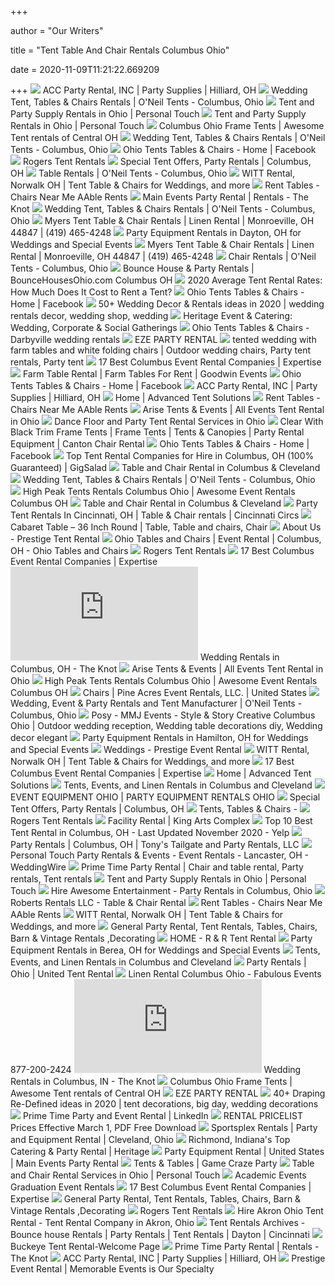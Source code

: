 +++
        
author = "Our Writers"
        
title = "Tent Table And Chair Rentals Columbus Ohio"
        
date = 2020-11-09T11:21:22.669209
        
+++
[ ![](https://le-cdn.hibuwebsites.com/9381c2b26db3460aa9667afcd3adecc3/dms3rep/multi/opt/Table%2Band%2BChair%2BRental%2Bpage%2Bphoto-640w.jpg)](https://le-cdn.hibuwebsites.com/9381c2b26db3460aa9667afcd3adecc3/dms3rep/multi/opt/Table%2Band%2BChair%2BRental%2Bpage%2Bphoto-640w.jpg) ACC Party Rental, INC | Party Supplies | Hilliard, OH
[ ![](https://oneiltents.com/wp-content/uploads/2018/03/decorative-table-and-chairs_27951758779_o.jpg?gid=18)](https://oneiltents.com/wp-content/uploads/2018/03/decorative-table-and-chairs_27951758779_o.jpg?gid=18) Wedding Tent, Tables & Chairs Rentals | O'Neil Tents - Columbus, Ohio
[ ![](https://personaltouchparty.com/wp-content/uploads/interior-wedding6.jpg)](https://personaltouchparty.com/wp-content/uploads/interior-wedding6.jpg) Tent and Party Supply Rentals in Ohio | Personal Touch
[ ![](https://personaltouchparty.com/wp-content/uploads/interior-wedding5.jpg)](https://personaltouchparty.com/wp-content/uploads/interior-wedding5.jpg) Tent and Party Supply Rentals in Ohio | Personal Touch
[ ![](https://static.wixstatic.com/media/339d30_f966d6f07d6a4edb9abd13fa5e931d07~mv2.jpg/v1/fill/w_923,h_960,al_c,q_85/339d30_f966d6f07d6a4edb9abd13fa5e931d07~mv2.webp)](https://static.wixstatic.com/media/339d30_f966d6f07d6a4edb9abd13fa5e931d07~mv2.jpg/v1/fill/w_923,h_960,al_c,q_85/339d30_f966d6f07d6a4edb9abd13fa5e931d07~mv2.webp) Columbus Ohio Frame Tents | Awesome Tent rentals of Central OH
[ ![](https://oneiltents.com/wp-content/uploads/2018/03/tables-under-clear-span_27951766589_o.jpg?gid=18)](https://oneiltents.com/wp-content/uploads/2018/03/tables-under-clear-span_27951766589_o.jpg?gid=18) Wedding Tent, Tables & Chairs Rentals | O'Neil Tents - Columbus, Ohio
[ ![](https://lookaside.fbsbx.com/lookaside/crawler/media/?media_id=3436163936408293)](https://lookaside.fbsbx.com/lookaside/crawler/media/?media_id=3436163936408293) Ohio Tents Tables & Chairs - Home | Facebook
[ ![](http://www.rogerstentrental.com/images/maintent.jpg)](http://www.rogerstentrental.com/images/maintent.jpg) Rogers Tent Rentals
[ ![](http://www.davidsonrental.com/image/hex.jpg)](http://www.davidsonrental.com/image/hex.jpg) Special Tent Offers, Party Rentals | Columbus, OH
[ ![](https://oneiltents.com/wp-content/uploads/2018/03/chairs-cleveland-browns-training-camp.jpg)](https://oneiltents.com/wp-content/uploads/2018/03/chairs-cleveland-browns-training-camp.jpg) Table Rentals | O'Neil Tents - Columbus, Ohio
[ ![](http://www.wittrental.com/wp-content/uploads/2014/07/Wedding-Table-Rental.jpg)](http://www.wittrental.com/wp-content/uploads/2014/07/Wedding-Table-Rental.jpg) WITT Rental, Norwalk OH | Tent Table & Chairs for Weddings, and more
[ ![](https://www.aablerents.com/wp-content/uploads/2020/08/aable-rents-tables-and-chairs-2-1024x683.jpg)](https://www.aablerents.com/wp-content/uploads/2020/08/aable-rents-tables-and-chairs-2-1024x683.jpg) Rent Tables - Chairs Near Me AAble Rents
[ ![](https://media-api.xogrp.com/images/0ef3196c-f9bf-4fd7-a83e-16a2d9e965a4)](https://media-api.xogrp.com/images/0ef3196c-f9bf-4fd7-a83e-16a2d9e965a4) Main Events Party Rental | Rentals - The Knot
[ ![](https://oneiltents.com/wp-content/uploads/2018/04/9-e1523556899263.jpg)](https://oneiltents.com/wp-content/uploads/2018/04/9-e1523556899263.jpg) Wedding Tent, Tables & Chairs Rentals | O'Neil Tents - Columbus, Ohio
[ ![](http://www.myerstenttableandchairrentals.com/images/company_kOK7N_sidewalls.jpg)](http://www.myerstenttableandchairrentals.com/images/company_kOK7N_sidewalls.jpg) Myers Tent Table & Chair Rentals | Linen Rental | Monroeville, OH 44847 |  (419) 465-4248
[ ![](https://eventective-media.azureedge.net/1810194_md.jpg)](https://eventective-media.azureedge.net/1810194_md.jpg) Party Equipment Rentals in Dayton, OH for Weddings and Special Events
[ ![](http://www.myerstenttableandchairrentals.com/images/theme.jpg)](http://www.myerstenttableandchairrentals.com/images/theme.jpg) Myers Tent Table & Chair Rentals | Linen Rental | Monroeville, OH 44847 |  (419) 465-4248
[ ![](https://oneiltents.com/wp-content/uploads/2018/04/Rows-of-White-Resin-Padded-Chairs-close-1-e1523554095472.jpg)](https://oneiltents.com/wp-content/uploads/2018/04/Rows-of-White-Resin-Padded-Chairs-close-1-e1523554095472.jpg) Chair Rentals | O'Neil Tents - Columbus, Ohio
[ ![](http://files.sysers.com/cp/upload/bhousesohio/editor/full/feature-3.jpg)](http://files.sysers.com/cp/upload/bhousesohio/editor/full/feature-3.jpg) Bounce House & Party Rentals | BounceHousesOhio.com Columbus OH
[ ![](https://www.costowl.com/rental/images/cost-to-rent-tent.png)](https://www.costowl.com/rental/images/cost-to-rent-tent.png) 2020 Average Tent Rental Rates: How Much Does It Cost to Rent a Tent?
[ ![](https://lookaside.fbsbx.com/lookaside/crawler/media/?media_id=3422244564466897)](https://lookaside.fbsbx.com/lookaside/crawler/media/?media_id=3422244564466897) Ohio Tents Tables & Chairs - Home | Facebook
[ ![](https://i.pinimg.com/236x/40/49/d1/4049d16d2c4966ad2cf3879e8b7eb498.jpg)](https://i.pinimg.com/236x/40/49/d1/4049d16d2c4966ad2cf3879e8b7eb498.jpg) 50+ Wedding Decor & Rentals ideas in 2020 | wedding rentals decor, wedding  shop, wedding
[ ![](https://hecyes.com/wp-content/uploads/2019/06/heritage-party-rental-1.jpg)](https://hecyes.com/wp-content/uploads/2019/06/heritage-party-rental-1.jpg) Heritage Event & Catering: Wedding, Corporate & Social Gatherings
[ ![](https://f5prodstoragecontainer.blob.core.windows.net/prod-live-public/cache/prerendered/v7249.p9964.ohio-tents-tables-and-chairs.giant.jpg)](https://f5prodstoragecontainer.blob.core.windows.net/prod-live-public/cache/prerendered/v7249.p9964.ohio-tents-tables-and-chairs.giant.jpg) Ohio Tents Tables & Chairs - Darbyville wedding rentals
[ ![](http://www.ezeparty.com/Art%20Center%20Tent%20white%20chairs%20and%20linens.jpg)](http://www.ezeparty.com/Art%20Center%20Tent%20white%20chairs%20and%20linens.jpg) EZE PARTY RENTAL
[ ![](https://i.pinimg.com/originals/66/b0/e6/66b0e6fd1548dbacb6641ade3d311e7c.jpg)](https://i.pinimg.com/originals/66/b0/e6/66b0e6fd1548dbacb6641ade3d311e7c.jpg) tented wedding with farm tables and white folding chairs | Outdoor wedding  chairs, Party tent rentals, Party tent
[ ![](https://res.cloudinary.com/expertise-com/image/upload/f_auto,fl_lossy,q_auto:low/remote_media/logos/columbus-oh_oh_event-rentals_64.jpg)](https://res.cloudinary.com/expertise-com/image/upload/f_auto,fl_lossy,q_auto:low/remote_media/logos/columbus-oh_oh_event-rentals_64.jpg) 17 Best Columbus Event Rental Companies | Expertise
[ ![](https://www.goodwinrentals.com/wp-content/uploads/2015/12/athens-farm-tables-for-rent-in-georgia.jpg)](https://www.goodwinrentals.com/wp-content/uploads/2015/12/athens-farm-tables-for-rent-in-georgia.jpg) Farm Table Rental | Farm Tables For Rent | Goodwin Events
[ ![](https://lookaside.fbsbx.com/lookaside/crawler/media/?media_id=3422244524466901)](https://lookaside.fbsbx.com/lookaside/crawler/media/?media_id=3422244524466901) Ohio Tents Tables & Chairs - Home | Facebook
[ ![](https://le-cdn.hibuwebsites.com/9381c2b26db3460aa9667afcd3adecc3/dms3rep/multi/opt/Party%2BRental%2BHome%2BPage%2Bpict-640w.PNG)](https://le-cdn.hibuwebsites.com/9381c2b26db3460aa9667afcd3adecc3/dms3rep/multi/opt/Party%2BRental%2BHome%2BPage%2Bpict-640w.PNG) ACC Party Rental, INC | Party Supplies | Hilliard, OH
[ ![](https://assets.website-files.com/5cfea604d35b15cc67fd5ead/5cfea604d35b151fbefd5f3d_table-and-chair-rental-in-cleveland-ohio-1.jpg)](https://assets.website-files.com/5cfea604d35b15cc67fd5ead/5cfea604d35b151fbefd5f3d_table-and-chair-rental-in-cleveland-ohio-1.jpg) Home | Advanced Tent Solutions
[ ![](https://www.aablerents.com/wp-content/uploads/2020/08/aable-rents-tables-and-chairs-3-1024x683.jpg)](https://www.aablerents.com/wp-content/uploads/2020/08/aable-rents-tables-and-chairs-3-1024x683.jpg) Rent Tables - Chairs Near Me AAble Rents
[ ![](https://cdn11.bigcommerce.com/s-xhfvyc3g/images/stencil/original/carousel/8/accessories-slide.jpg?c=2)](https://cdn11.bigcommerce.com/s-xhfvyc3g/images/stencil/original/carousel/8/accessories-slide.jpg?c=2) Arise Tents & Events | All Events Tent Rental in Ohio
[ ![](https://personaltouchparty.com/wp-content/uploads/interior-tents1.jpg)](https://personaltouchparty.com/wp-content/uploads/interior-tents1.jpg) Dance Floor and Party Tent Rental Services in Ohio
[ ![](https://www.cantonchairrental.com/Resources/Images/Equipment_Guide/Sub_Sub_Categories/IMG_0077%20websize_4489.jpg)](https://www.cantonchairrental.com/Resources/Images/Equipment_Guide/Sub_Sub_Categories/IMG_0077%20websize_4489.jpg) Clear With Black Trim Frame Tents | Frame Tents | Tents & Canopies | Party  Rental Equipment | Canton Chair Rental
[ ![](https://lookaside.fbsbx.com/lookaside/crawler/media/?media_id=164626670228719)](https://lookaside.fbsbx.com/lookaside/crawler/media/?media_id=164626670228719) Ohio Tents Tables & Chairs - Home | Facebook
[ ![](https://s3.amazonaws.com/gigsalad_media/t/tent_and_event_rental_supplies_cincinnati/5e0bb21dbb2bd_300_sq)](https://s3.amazonaws.com/gigsalad_media/t/tent_and_event_rental_supplies_cincinnati/5e0bb21dbb2bd_300_sq) Top Tent Rental Companies for Hire in Columbus, OH (100% Guaranteed) |  GigSalad
[ ![](https://lirents.net/wp-content/uploads/4ft-Banquet-400x400.jpg)](https://lirents.net/wp-content/uploads/4ft-Banquet-400x400.jpg) Table and Chair Rental in Columbus & Cleveland
[ ![](https://oneiltents.com/wp-content/uploads/2018/03/mark-grindley-wedding-2_39730598771_o.jpg?gid=18)](https://oneiltents.com/wp-content/uploads/2018/03/mark-grindley-wedding-2_39730598771_o.jpg?gid=18) Wedding Tent, Tables & Chairs Rentals | O'Neil Tents - Columbus, Ohio
[ ![](https://static.wixstatic.com/media/339d30_bb9dbfa10d45472ca634a75bced56c20~mv2.gif)](https://static.wixstatic.com/media/339d30_bb9dbfa10d45472ca634a75bced56c20~mv2.gif) High Peak Tents Rentals Columbus Ohio | Awesome Event Rentals Columbus OH
[ ![](https://lirents.net/wp-content/uploads/Round36in-585x585.jpg)](https://lirents.net/wp-content/uploads/Round36in-585x585.jpg) Table and Chair Rental in Columbus & Cleveland
[ ![](https://www.cincinnaticircus.com/wp-content/uploads/2020/04/Tent-and-Chairs-Medium-sized.jpg)](https://www.cincinnaticircus.com/wp-content/uploads/2020/04/Tent-and-Chairs-Medium-sized.jpg) Party Tent Rentals In Cincinnati, OH | Table & Chair rentals | Cincinnati  Circs
[ ![](https://i.pinimg.com/originals/06/df/70/06df70c876939222a840804cc694adfe.gif)](https://i.pinimg.com/originals/06/df/70/06df70c876939222a840804cc694adfe.gif) Cabaret Table &#8211; 36 Inch Round | Table, Table and chairs, Chair
[ ![](https://www.prestigeeventrental.com/upload/images/weddings/resized_40_wide_high_peak_window_wall.jpg)](https://www.prestigeeventrental.com/upload/images/weddings/resized_40_wide_high_peak_window_wall.jpg) About Us - Prestige Tent Rental
[ ![](https://ohiotablesandchairs.com/wp-content/uploads/2020/04/cropped-Logo-No-Slogan-1-1-e1595017350370.png)](https://ohiotablesandchairs.com/wp-content/uploads/2020/04/cropped-Logo-No-Slogan-1-1-e1595017350370.png) Ohio Tables and Chairs | Event Rental | Columbus, OH - Ohio Tables and  Chairs
[ ![](http://www.rogerstentrental.com/images_ss/01.jpg)](http://www.rogerstentrental.com/images_ss/01.jpg) Rogers Tent Rentals
[ ![](https://res.cloudinary.com/expertise-com/image/upload/f_auto,fl_lossy,q_auto:low/remote_media/logos/columbus-oh_oh_event-rentals_86.jpg)](https://res.cloudinary.com/expertise-com/image/upload/f_auto,fl_lossy,q_auto:low/remote_media/logos/columbus-oh_oh_event-rentals_86.jpg) 17 Best Columbus Event Rental Companies | Expertise
[ ![](https://media-api.xogrp.com/images/07688f85-9af0-4cf3-a244-bc9d54c1d684~rs_400.h)](https://media-api.xogrp.com/images/07688f85-9af0-4cf3-a244-bc9d54c1d684~rs_400.h) Wedding Rentals in Columbus, OH - The Knot
[ ![](https://cdn11.bigcommerce.com/s-xhfvyc3g/images/stencil/original/carousel/10/size-chart.jpg?c=2)](https://cdn11.bigcommerce.com/s-xhfvyc3g/images/stencil/original/carousel/10/size-chart.jpg?c=2) Arise Tents & Events | All Events Tent Rental in Ohio
[ ![](https://static.wixstatic.com/media/339d30_3f43939e8ed14caab772e1cfd4705b74~mv2.png/v1/fill/w_1094,h_1102,al_c,q_90,usm_0.66_1.00_0.01/339d30_3f43939e8ed14caab772e1cfd4705b74~mv2.webp)](https://static.wixstatic.com/media/339d30_3f43939e8ed14caab772e1cfd4705b74~mv2.png/v1/fill/w_1094,h_1102,al_c,q_90,usm_0.66_1.00_0.01/339d30_3f43939e8ed14caab772e1cfd4705b74~mv2.webp) High Peak Tents Rentals Columbus Ohio | Awesome Event Rentals Columbus OH
[ ![](https://static.wixstatic.com/media/7e8567_ba5f5633d79c46b68ecf3496a79030c8~mv2.jpg)](https://static.wixstatic.com/media/7e8567_ba5f5633d79c46b68ecf3496a79030c8~mv2.jpg) Chairs | Pine Acres Event Rentals, LLC. | United States
[ ![](https://oneiltents.com/wp-content/uploads/2018/04/30M-OSU-ONEIL-TENTS-e1523458418861-1300x590.jpg)](https://oneiltents.com/wp-content/uploads/2018/04/30M-OSU-ONEIL-TENTS-e1523458418861-1300x590.jpg) Wedding, Event & Party Rentals and Tent Manufacturer | O'Neil Tents -  Columbus, Ohio
[ ![](https://i.pinimg.com/originals/85/d1/a5/85d1a552cd843c076305823f15c78edd.jpg)](https://i.pinimg.com/originals/85/d1/a5/85d1a552cd843c076305823f15c78edd.jpg) Posy - MMJ Events - Style & Story Creative Columbus Ohio | Outdoor wedding  reception, Wedding table decorations diy, Wedding decor elegant
[ ![](https://eventective-media.azureedge.net/2364428_md.jpg)](https://eventective-media.azureedge.net/2364428_md.jpg) Party Equipment Rentals in Hamilton, OH for Weddings and Special Events
[ ![](https://www.prestigeeventrental.com/upload/images/weddings/resized_round_table_linen.jpg)](https://www.prestigeeventrental.com/upload/images/weddings/resized_round_table_linen.jpg) Weddings - Prestige Event Rental
[ ![](http://www.wittrental.com/wp-content/uploads/2014/07/Frame-Tent-678x678.jpg)](http://www.wittrental.com/wp-content/uploads/2014/07/Frame-Tent-678x678.jpg) WITT Rental, Norwalk OH | Tent Table & Chairs for Weddings, and more
[ ![](https://res.cloudinary.com/expertise-com/image/upload/f_auto,fl_lossy,q_auto:low/remote_media/logos/columbus-oh_oh_event-rentals_55.jpg)](https://res.cloudinary.com/expertise-com/image/upload/f_auto,fl_lossy,q_auto:low/remote_media/logos/columbus-oh_oh_event-rentals_55.jpg) 17 Best Columbus Event Rental Companies | Expertise
[ ![](https://assets.website-files.com/5cfea604d35b15cc67fd5ead/5cfea604d35b15f154fd5f28_advance-tent-solutions-logo-ohio-highlight.png)](https://assets.website-files.com/5cfea604d35b15cc67fd5ead/5cfea604d35b15f154fd5f28_advance-tent-solutions-logo-ohio-highlight.png) Home | Advanced Tent Solutions
[ ![](https://lirents.net/wp-content/uploads/hp_button_03.jpg)](https://lirents.net/wp-content/uploads/hp_button_03.jpg) Tents, Events, and Linen Rentals in Columbus and Cleveland
[ ![](https://static.wixstatic.com/media/339d30_2e3c0dfc8a844ce9b367c66dab527e21~mv2.png/v1/fill/w_1510,h_1162,al_c/339d30_2e3c0dfc8a844ce9b367c66dab527e21~mv2.png)](https://static.wixstatic.com/media/339d30_2e3c0dfc8a844ce9b367c66dab527e21~mv2.png/v1/fill/w_1510,h_1162,al_c/339d30_2e3c0dfc8a844ce9b367c66dab527e21~mv2.png) EVENT EQUIPMENT OHIO | PARTY EQUIPMENT RENTALS OHIO
[ ![](http://www.davidsonrental.com/files/111130337.png)](http://www.davidsonrental.com/files/111130337.png) Special Tent Offers, Party Rentals | Columbus, OH
[ ![](https://secureservercdn.net/198.71.233.138/m8g.1ed.myftpupload.com/wp-content/uploads/2019/11/e-tents.jpg)](https://secureservercdn.net/198.71.233.138/m8g.1ed.myftpupload.com/wp-content/uploads/2019/11/e-tents.jpg) Tents, Tables & Chairs -
[ ![](http://www.rogerstentrental.com/images/bannerlite.gif)](http://www.rogerstentrental.com/images/bannerlite.gif) Rogers Tent Rentals
[ ![](https://kingartscomplex.com/wp-content/uploads/2018/02/table-decorations-candids_1.jpg)](https://kingartscomplex.com/wp-content/uploads/2018/02/table-decorations-candids_1.jpg) Facility Rental | King Arts Complex
[ ![](https://s3-media0.fl.yelpcdn.com/bphoto/ZEHl1PHDEnn1ujLJT68ZFA/ls.jpg)](https://s3-media0.fl.yelpcdn.com/bphoto/ZEHl1PHDEnn1ujLJT68ZFA/ls.jpg) Top 10 Best Tent Rental in Columbus, OH - Last Updated November 2020 - Yelp
[ ![](https://static.wixstatic.com/media/b57bf5_e28f1c060c83418aaa7d08113767d0fd~mv2_d_4032_3024_s_4_2.jpg/v1/crop/x_0,y_441,w_4032,h_2142/fill/w_606,h_322,al_c,q_80,usm_0.66_1.00_0.01/20180610_091756.webp)](https://static.wixstatic.com/media/b57bf5_e28f1c060c83418aaa7d08113767d0fd~mv2_d_4032_3024_s_4_2.jpg/v1/crop/x_0,y_441,w_4032,h_2142/fill/w_606,h_322,al_c,q_80,usm_0.66_1.00_0.01/20180610_091756.webp) Party Rentals | Columbus, OH | Tony's Tailgate and Party Rentals, LLC
[ ![](https://cdn0.weddingwire.com/emp/fotos/1/9/0/2/6/0/1534876680-02b493093a10bec9-1534876679-30668a59b57a260e-1534876665641-1-persoanl_2.jpg)](https://cdn0.weddingwire.com/emp/fotos/1/9/0/2/6/0/1534876680-02b493093a10bec9-1534876679-30668a59b57a260e-1534876665641-1-persoanl_2.jpg) Personal Touch Party Rentals & Events - Event Rentals - Lancaster, OH -  WeddingWire
[ ![](https://i.pinimg.com/originals/a5/b4/30/a5b4306d40ded86a234c54f4c69739eb.jpg)](https://i.pinimg.com/originals/a5/b4/30/a5b4306d40ded86a234c54f4c69739eb.jpg) Prime Time Party Rental | Chair and table rental, Party rentals, Tent  rentals
[ ![](https://personaltouchparty.com/wp-content/uploads/masthead2.jpg)](https://personaltouchparty.com/wp-content/uploads/masthead2.jpg) Tent and Party Supply Rentals in Ohio | Personal Touch
[ ![](https://s3.amazonaws.com/gigsalad_media/a/awesome_entertainment_columbus/5e1f9d4c79362_300_sq)](https://s3.amazonaws.com/gigsalad_media/a/awesome_entertainment_columbus/5e1f9d4c79362_300_sq) Hire Awesome Entertainment - Party Rentals in Columbus, Ohio
[ ![](https://www.robertsrentalsllc.biz/s/img/emotionheader.jpg)](https://www.robertsrentalsllc.biz/s/img/emotionheader.jpg) Roberts Rentals LLC - Table & Chair Rental
[ ![](https://www.aablerents.com/wp-content/uploads/2020/08/aable-rents-tables-and-chairs-1-1024x683.jpg)](https://www.aablerents.com/wp-content/uploads/2020/08/aable-rents-tables-and-chairs-1-1024x683.jpg) Rent Tables - Chairs Near Me AAble Rents
[ ![](http://www.wittrental.com/wp-content/uploads/2014/07/White-Padded-Resin-Chair-Wedding-750x330.jpg)](http://www.wittrental.com/wp-content/uploads/2014/07/White-Padded-Resin-Chair-Wedding-750x330.jpg) WITT Rental, Norwalk OH | Tent Table & Chairs for Weddings, and more
[ ![](http://www.callgeneralrental.com/uploads/3/4/8/6/34868637/published/moms-camera-155.jpg?1578021602)](http://www.callgeneralrental.com/uploads/3/4/8/6/34868637/published/moms-camera-155.jpg?1578021602) General Party Rental, Tent Rentals, Tables, Chairs, Barn & Vintage Rentals ,Decorating
[ ![](https://rrtentrental.com/wp-content/uploads/weptile-image-slider-cache/rr-tent-rental-slide-2-resized-1200x602.jpg)](https://rrtentrental.com/wp-content/uploads/weptile-image-slider-cache/rr-tent-rental-slide-2-resized-1200x602.jpg) HOME - R & R Tent Rental
[ ![](https://eventective-media.azureedge.net/1721466_md.jpg)](https://eventective-media.azureedge.net/1721466_md.jpg) Party Equipment Rentals in Berea, OH for Weddings and Special Events
[ ![](https://lirents.net/wp-content/uploads/hp_button_01.jpg)](https://lirents.net/wp-content/uploads/hp_button_01.jpg) Tents, Events, and Linen Rentals in Columbus and Cleveland
[ ![](https://static.wixstatic.com/media/6d35e5_e8b6702d891e40fd891672af590e239a~mv2.jpeg/v1/fill/w_500,h_476,al_c,q_80,usm_0.66_1.00_0.01/IMG_4987.webp)](https://static.wixstatic.com/media/6d35e5_e8b6702d891e40fd891672af590e239a~mv2.jpeg/v1/fill/w_500,h_476,al_c,q_80,usm_0.66_1.00_0.01/IMG_4987.webp) Party Rentals | Ohio | United Tent Rental
[ ![](https://www.fabulousevents.com/imgs/linen-rental-columbus-ohio.jpg)](https://www.fabulousevents.com/imgs/linen-rental-columbus-ohio.jpg) Linen Rental Columbus Ohio - Fabulous Events 877-200-2424
[ ![](https://media-api.xogrp.com/images/2e04dc42-35e8-4161-b248-22346c808e0a~rs_400.h)](https://media-api.xogrp.com/images/2e04dc42-35e8-4161-b248-22346c808e0a~rs_400.h) Wedding Rentals in Columbus, IN - The Knot
[ ![](https://static.wixstatic.com/media/339d30_3ba9b59b05b54d06be11ca14978f292b~mv2.jpg/v1/fill/w_1406,h_1102,al_c,q_85,usm_0.66_1.00_0.01/339d30_3ba9b59b05b54d06be11ca14978f292b~mv2.webp)](https://static.wixstatic.com/media/339d30_3ba9b59b05b54d06be11ca14978f292b~mv2.jpg/v1/fill/w_1406,h_1102,al_c,q_85,usm_0.66_1.00_0.01/339d30_3ba9b59b05b54d06be11ca14978f292b~mv2.webp) Columbus Ohio Frame Tents | Awesome Tent rentals of Central OH
[ ![](http://www.ezeparty.com/dancefloor%20infront%20of%20head%20table.jpg)](http://www.ezeparty.com/dancefloor%20infront%20of%20head%20table.jpg) EZE PARTY RENTAL
[ ![](https://i.pinimg.com/236x/3f/e8/45/3fe845919f3e543eb8cb2a426e9b0271--tent-photography-wedding-reception-ideas.jpg)](https://i.pinimg.com/236x/3f/e8/45/3fe845919f3e543eb8cb2a426e9b0271--tent-photography-wedding-reception-ideas.jpg) 40+ Draping Re-Defined ideas in 2020 | tent decorations, big day, wedding  decorations
[ ![](https://media-exp1.licdn.com/dms/image/C4E1BAQGhMz0pbcBQ2w/company-background_10000/0?e=2159024400&v=beta&t=hcNtmSMxuV-oQ5jr4lW-JwVD1Eo2fA0WRe0GLUMqSNI)](https://media-exp1.licdn.com/dms/image/C4E1BAQGhMz0pbcBQ2w/company-background_10000/0?e=2159024400&v=beta&t=hcNtmSMxuV-oQ5jr4lW-JwVD1Eo2fA0WRe0GLUMqSNI) Prime Time Party and Event Rental | LinkedIn
[ ![](https://docplayer.net/docs-images/48/23971201/images/page_4.jpg)](https://docplayer.net/docs-images/48/23971201/images/page_4.jpg) RENTAL PRICELIST Prices Effective March 1, PDF Free Download
[ ![](http://www.sportsplexrentals.com/portals/0/Images/party/tents/15x15-frame.jpg)](http://www.sportsplexrentals.com/portals/0/Images/party/tents/15x15-frame.jpg) Sportsplex Rentals | Party and Equipment Rental | Cleveland, Ohio
[ ![](https://hecyes.com/wp-content/uploads/2019/06/tent-wedding-rental-banner.jpg)](https://hecyes.com/wp-content/uploads/2019/06/tent-wedding-rental-banner.jpg) Richmond, Indiana's Top Catering & Party Rental | Heritage
[ ![](https://static.wixstatic.com/media/2e0a9e_62d8229439ff4c54bc255007d547bd29~mv2_d_4008_2666_s_4_2.jpg/v1/fill/w_1003,h_667,al_c,q_90/2e0a9e_62d8229439ff4c54bc255007d547bd29~mv2_d_4008_2666_s_4_2.jpg)](https://static.wixstatic.com/media/2e0a9e_62d8229439ff4c54bc255007d547bd29~mv2_d_4008_2666_s_4_2.jpg/v1/fill/w_1003,h_667,al_c,q_90/2e0a9e_62d8229439ff4c54bc255007d547bd29~mv2_d_4008_2666_s_4_2.jpg) Party Equipment Rental | United States | Main Events Party Rental
[ ![](http://gamecrazeparty.com/wp-content/uploads/2016/01/pole-tents-large-icon.jpg)](http://gamecrazeparty.com/wp-content/uploads/2016/01/pole-tents-large-icon.jpg) Tents & Tables | Game Craze Party
[ ![](https://personaltouchparty.com/wp-content/uploads/interior-chairs-wide.jpg)](https://personaltouchparty.com/wp-content/uploads/interior-chairs-wide.jpg) Table and Chair Rental Services in Ohio | Personal Touch
[ ![](https://www.aablerents.com/wp-content/uploads/2020/08/aable-rents-corporate-tenting-new-tile2000-1024x1024.jpg)](https://www.aablerents.com/wp-content/uploads/2020/08/aable-rents-corporate-tenting-new-tile2000-1024x1024.jpg) Academic Events Graduation Event Rentals
[ ![](https://res.cloudinary.com/expertise-com/image/upload/f_auto,fl_lossy,q_auto:low/remote_media/logos/columbus-oh_oh_event-rentals_143.jpg)](https://res.cloudinary.com/expertise-com/image/upload/f_auto,fl_lossy,q_auto:low/remote_media/logos/columbus-oh_oh_event-rentals_143.jpg) 17 Best Columbus Event Rental Companies | Expertise
[ ![](http://www.callgeneralrental.com/uploads/3/4/8/6/34868637/editor/40x60-tent.jpg?1578017497)](http://www.callgeneralrental.com/uploads/3/4/8/6/34868637/editor/40x60-tent.jpg?1578017497) General Party Rental, Tent Rentals, Tables, Chairs, Barn & Vintage Rentals ,Decorating
[ ![](http://www.rogerstentrental.com/images_ss/02.jpg)](http://www.rogerstentrental.com/images_ss/02.jpg) Rogers Tent Rentals
[ ![](https://s3.amazonaws.com/gigsalad_media/a/akron_ohio_tent_rental_akron/530f5aea367cc_300_sq)](https://s3.amazonaws.com/gigsalad_media/a/akron_ohio_tent_rental_akron/530f5aea367cc_300_sq) Hire Akron Ohio Tent Rental - Tent Rental Company in Akron, Ohio
[ ![](https://www.asplayzone.com/wp-content/uploads/2020/05/10-x-20-Frame-Tent.jpeg)](https://www.asplayzone.com/wp-content/uploads/2020/05/10-x-20-Frame-Tent.jpeg) Tent Rentals Archives - Bounce house Rentals | Party Rentals | Tent Rentals  | Dayton | Cincinnati
[ ![](http://buckeyetentrental.com/img/hp/main/mi3_2.jpg)](http://buckeyetentrental.com/img/hp/main/mi3_2.jpg) Buckeye Tent Rental-Welcome Page
[ ![](https://media-api.xogrp.com/images/e82cf362-b5be-4bf2-95da-cf391dfe389f~rs_414.240)](https://media-api.xogrp.com/images/e82cf362-b5be-4bf2-95da-cf391dfe389f~rs_414.240) Prime Time Party Rental | Rentals - The Knot
[ ![](https://le-cdn.hibuwebsites.com/9381c2b26db3460aa9667afcd3adecc3/dms3rep/multi/opt/Acc+party+Rental+logo-640w.png)](https://le-cdn.hibuwebsites.com/9381c2b26db3460aa9667afcd3adecc3/dms3rep/multi/opt/Acc+party+Rental+logo-640w.png) ACC Party Rental, INC | Party Supplies | Hilliard, OH
[ ![](https://www.prestigeeventrental.com/upload/images/slideshow/slideshow.jpg)](https://www.prestigeeventrental.com/upload/images/slideshow/slideshow.jpg) Prestige Event Rental | Memorable Events is Our Specialty
